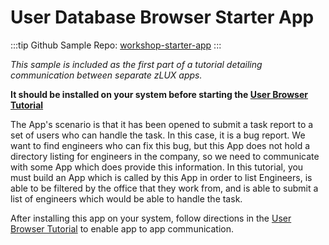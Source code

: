 # User Database Browser Starter App

:::tip Github Sample Repo:
[workshop-starter-app](https://github.com/zowe/workshop-starter-app)
:::

_This sample is included as the first part of a tutorial detailing communication between separate zLUX apps._

**It should be installed on your system before starting the [User Browser Tutorial](../guides/zlux-workshop-user-browser.md)**

The App's scenario is that it has been opened to submit a task report to a set of users who can handle the task.
In this case, it is a bug report. We want to find engineers who can fix this bug, but this App does not hold a directory listing for engineers in the company, so we need to communicate with some App which does provide this information.
In this tutorial, you must build an App which is called by this App in order to list Engineers, is able to be filtered by the office that they work from, and is able to submit a list of engineers which would be able to handle the task.

After installing this app on your system, follow directions in the [User Browser Tutorial](../guides/zlux-workshop-user-browser.md) to enable app to app communication.
